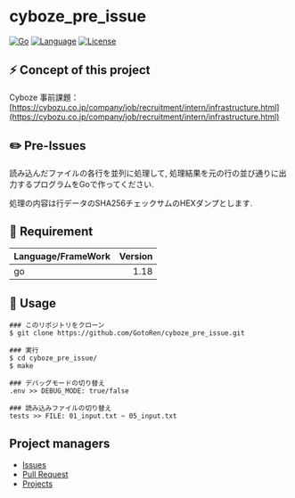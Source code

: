 # cyboze_pre_issue
[![Go](https://github.com/GotoRen/cyboze_pre_issue/actions/workflows/go.yml/badge.svg)](https://github.com/GotoRen/cyboze_pre_issue/actions/workflows/go.yml)
[![Language](https://img.shields.io/badge/Go-1.18.0-blue.svg)](https://github.com/GotoRen/cyboze_pre_issue)
[![License](https://img.shields.io/badge/license-MIT-blue.svg)](https://opensource.org/licenses/MIT)

## ⚡️ Concept of this project
Cyboze 事前課題：[https://cybozu.co.jp/company/job/recruitment/intern/infrastructure.html](https://cybozu.co.jp/company/job/recruitment/intern/infrastructure.html)

## ✏️ Pre-Issues
読み込んだファイルの各行を並列に処理して, 処理結果を元の行の並び通りに出力するプログラムをGoで作ってください.

処理の内容は行データのSHA256チェックサムのHEXダンプとします.

## 📝 Requirement

| Language/FrameWork | Version |
| :------------------ | ---------: |
| go                  |       1.18 |

## 🚀 Usage
```
### このリポジトリをクローン
$ git clone https://github.com/GotoRen/cyboze_pre_issue.git

### 実行
$ cd cyboze_pre_issue/
$ make

### デバッグモードの切り替え
.env >> DEBUG_MODE: true/false

### 読み込みファイルの切り替え
tests >> FILE: 01_input.txt ~ 05_input.txt
```

## Project managers

- [Issues](https://github.com/GotoRen/cyboze_pre_issue/issues)
- [Pull Request](https://github.com/GotoRen/cyboze_pre_issue/pulls)
- [Projects](https://github.com/GotoRen/cyboze_pre_issue/projects/1)
